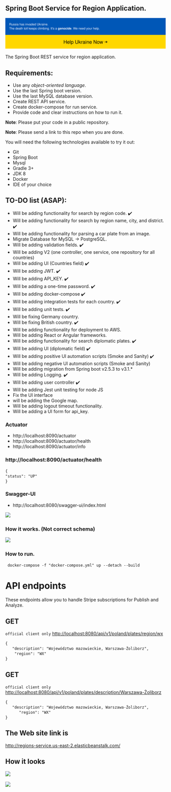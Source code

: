 ## Spring Boot Service for Region Application.

[![SWUbanner](https://raw.githubusercontent.com/vshymanskyy/StandWithUkraine/main/banner2-direct.svg)](https://vshymanskyy.github.io/StandWithUkraine/)


The Spring Boot REST service for region application.

## Requirements:

- Use any *object-oriented language*.
- Use the last Spring boot version.
- Use the last MySQL database version.
- Create REST API service.
- Create docker-compose for run service.
- Provide code and clear instructions on how to run it.

**Note**: Please put your code in a public repository.

**Note**: Please send a link to this repo when you are done.

You will need the following technologies available to try it out:

* Git
* Spring Boot
* Mysql
* Gradle 3+
* JDK 8
* Docker
* IDE of your choice


## TO-DO list (ASAP):
- Will be adding functionality for search by region code. :heavy_check_mark:
- Will be adding functionality for search by region name, city, and district. :heavy_check_mark:
- Will be adding functionality for parsing a car plate from an image.
- Migrate Database for MySQL -> PostgreSQL.
- Will be adding validation fields. :heavy_check_mark:
- Will be adding V2 (one controller, one service, one repository for all countries)
- Will be adding UI (Countries field) :heavy_check_mark:
- Will be adding JWT. :heavy_check_mark:
- Will be adding API_KEY. :heavy_check_mark:
- Will be adding a one-time password. :heavy_check_mark:
- Will be adding docker-compose :heavy_check_mark:
- Will be adding integration tests for each country. :heavy_check_mark:
- Will be adding unit tests. :heavy_check_mark: 
- Will be fixing Germany country. 
- Will be fixing British country. :heavy_check_mark:
- Will be adding functionality for deployment to AWS.
- Will be adding React or Angular frameworks.
- Will be adding functionality for search diplomatic plates. :heavy_check_mark:
- Will be adding UI (diplomatic field) :heavy_check_mark:
- Will be adding positive UI automation scripts (Smoke and Sanity) :heavy_check_mark: 
- Will be adding negative UI automation scripts (Smoke and Sanity)
- Will be adding migration from Spring boot v2.5.3 to v3.1.*
- Will be adding Logging. :heavy_check_mark:
- Will be adding user controller :heavy_check_mark:
- Will be adding Jest unit testing for node JS
- Fix the UI interface
- will be adding the Google map.
- Will be adding logout timeout functionality.
- Will be adding a UI form for api_key.
  

### Actuator

* http://localhost:8090/actuator
* http://localhost:8090/actuator/health
* http://localhost:8090/actuator/info

### http://localhost:8090/actuator/health

```
{
"status": "UP"
}
```

### Swagger-UI

* http://localhost:8080/swagger-ui/index.html

![](https://d.radikal.ru/d12/2202/15/403e9978bc0e.png)

### How it works. (Not correct schema)

![](https://c.radikal.ru/c08/2108/48/e78d3e2723cc.png)

### How to run.

``` docker-compose -f "docker-compose.yml" up --detach --build```

# API endpoints

These endpoints allow you to handle Stripe subscriptions for Publish and Analyze.

## GET

`official client only` [http://localhost:8080/api/v1/poland/plates/region/wx](#get-)<br/>

```
{
   "description": "Województwo mazowieckie, Warszawa-Żoliborz",
    "region": "WX"
}
```
## GET

`official client only` [http://localhost:8080/api/v1/poland/plates/description/Warszawa-Żoliborz](#get-)<br/>

```
{
   "description": "Województwo mazowieckie, Warszawa-Żoliborz",
      "region": "WX"
}
```
## The Web site link is

http://regions-service.us-east-2.elasticbeanstalk.com/

## How it looks
![](https://i.postimg.cc/tJTGF42w/screenshot-regions-service-us-east-2-elasticbeanstalk-com-2023-08-06-13-58-44.png)

![](https://i.postimg.cc/gkJTD5m9/screenshot-regions-service-us-east-2-elasticbeanstalk-com-2023-08-06-13-59-41.png)

